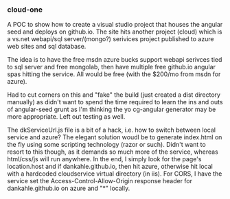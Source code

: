 ### cloud-one

A POC to show how to create a visual studio project that houses the angular seed and deploys on github.io. The site hits another project (cloud) which is a vs.net webapi/sql server/(mongo?) serivices project published to azure web sites and sql database. 

The idea is to have the free msdn azure bucks support webapi serivces tied to sql server and free mongolab, then have multiple free github.io angular spas hitting the service. All would be free (with the $200/mo from msdn for azure).

Had to cut corners on this and "fake" the build (just created a dist directory manually) as didn't want to spend the time required to learn the ins and outs of angular-seed grunt as I'm thinking the yo cg-angular generator may be more appropriate. Left out testing as well. 

The dkServiceUrl.js file is a bit of a hack, i.e. how to switch between local service and azure? The elegant solution woudl be to generate index.html on the fly using some scripting technology (razor or such). Didn't want to resort to this though, as it demands so much more of the service, whereas html/css/js will run anywhere. In the end, I simply look for the page's location.host and if dankahle.github.io, then hit azure, otherwise hit local with a hardcoded cloudservice virtual directory (in iis). For CORS, I have the service set the Access-Control-Allow-Origin response header for dankahle.github.io on azure and "*" locally.


